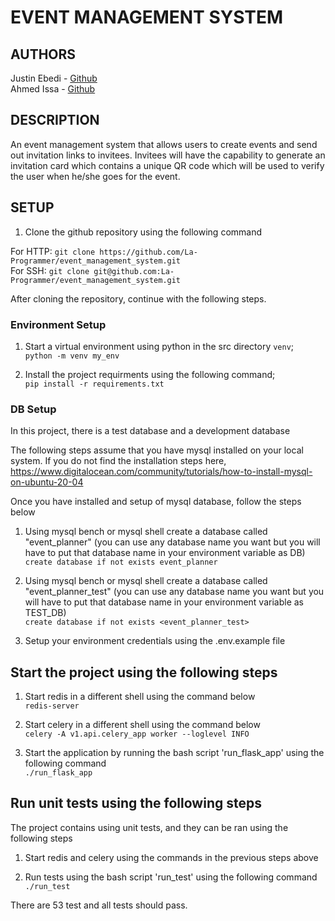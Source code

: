 # EVENT MANAGEMENT SYSTEM

## AUTHORS

Justin Ebedi - [Github](https://github.com/La-Programmer)  
Ahmed Issa - [Github](https://github.com/Ahmed-Is3a)

## DESCRIPTION

An event management system that allows users to create events and send out invitation links to invitees. Invitees will have the capability to generate an invitation card which contains a unique QR code which will be used to verify the user when he/she goes for the event.

## SETUP

1. Clone the github repository using the following command

For HTTP: ```git clone https://github.com/La-Programmer/event_management_system.git```    
For SSH: ```git clone git@github.com:La-Programmer/event_management_system.git```

After cloning the repository, continue with the following steps.

### Environment Setup

1. Start a virtual environment using python in the src directory `venv`;  
   ```python -m venv my_env```

2. Install the project requirments using the following command;  
   ```pip install -r requirements.txt```

### DB Setup

In this project, there is a test database and a development database

The following steps assume that you have mysql installed on your local system. If you do not find the installation steps here, https://www.digitalocean.com/community/tutorials/how-to-install-mysql-on-ubuntu-20-04

Once you have installed and setup of mysql database, follow the steps below

1. Using mysql bench or mysql shell create a database called "event_planner" (you can use any database name you want but you will have to put that database name in your environment variable as DB)  
   ```create database if not exists event_planner```   

2. Using mysql bench or mysql shell create a database called "event_planner_test" (you can use any database name you want but you will have to put that database name in your environment variable as TEST_DB)  
   ```create database if not exists <event_planner_test>```

3. Setup your environment credentials using the .env.example file

## Start the project using the following steps

1. Start redis in a different shell using the command below  
   ```redis-server```

2. Start celery in a different shell using the command below  
   ```celery -A v1.api.celery_app worker --loglevel INFO```

3. Start the application by running the bash script 'run_flask_app' using the following command  
   ```./run_flask_app```

## Run unit tests using the following steps

The project contains using unit tests, and they can be ran using the following steps

1. Start redis and celery using the commands in the previous steps above

2. Run tests using the bash script 'run_test' using the following command  
   ```./run_test```

There are 53 test and all tests should pass.
